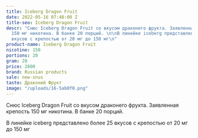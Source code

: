 ```yaml
---
title: Iceberg Dragon Fruit
date: 2022-05-16 07:48:00 Z
title-seo: Iceberg Dragon Fruit
descr: "Снюс Iceberg Dragon Fruit со вкусом драконего фрукта. Заявленная крепость
  150 мг никотина. В банке 20 порций. \n\nВ линейке iceberg представлено более 25
  вкусов с крепостью от 20 мг до 150 мг\n"
product-name: Iceberg Dragon Fruit
nicotine: 150
portions: 20
gram: 20
price: 2800
brand: Russian products
sale: new-snus
taste: Драконий Фрукт
image: "/uploads/16-5ab0f0.png"
---
```


Снюс Iceberg Dragon Fruit со вкусом драконего фрукта. Заявленная крепость 150 мг никотина. В банке 20 порций. 

В линейке iceberg представлено более 25 вкусов с крепостью от 20 мг до 150 мг
